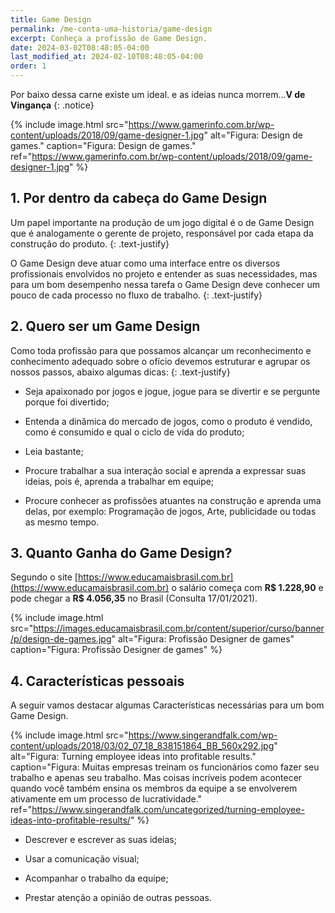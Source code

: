```yaml
---
title: Game Design
permalink: /me-conta-uma-historia/game-design
excerpt: Conheça a profissão de Game Design.
date: 2024-03-02T08:48:05-04:00
last_modified_at: 2024-02-10T08:48:05-04:00
order: 1
---
```


Por baixo dessa carne existe um ideal. e as ideias nunca morrem...**V de Vingança**
{: .notice}

{% include image.html
    src="https://www.gamerinfo.com.br/wp-content/uploads/2018/09/game-designer-1.jpg"
    alt="Figura: Design de games."
    caption="Figura: Design de games."
    ref="https://www.gamerinfo.com.br/wp-content/uploads/2018/09/game-designer-1.jpg"
%}

## 1. Por dentro da cabeça do Game Design

Um papel importante na produção de um jogo digital é o de Game Design que é analogamente o gerente de projeto, responsável por cada etapa da construção do produto.
{: .text-justify}

O Game Design deve atuar como uma interface entre os diversos profissionais envolvidos no projeto e entender as suas necessidades, mas para um bom desempenho nessa tarefa o Game Design deve conhecer um pouco de cada processo no fluxo de trabalho.
{: .text-justify}

## 2. Quero ser um Game Design

Como toda profissão para que possamos alcançar um reconhecimento e conhecimento adequado sobre o ofício devemos estruturar e agrupar os nossos passos, abaixo algumas dicas:
{: .text-justify}

- Seja apaixonado por jogos e jogue, jogue para se divertir e se pergunte porque foi divertido;

- Entenda a dinâmica do mercado de jogos, como o produto é vendido, como é consumido e qual o ciclo de vida do produto;

- Leia bastante;

- Procure trabalhar a sua interação social e aprenda a expressar suas ideias, pois é, aprenda a trabalhar em equipe;

- Procure conhecer as profissões atuantes na construção e aprenda uma delas, por exemplo: Programação de jogos, Arte, publicidade ou todas as mesmo tempo.

## 3. Quanto Ganha do Game Design?

Segundo o site [https://www.educamaisbrasil.com.br](https://www.educamaisbrasil.com.br) o salário começa com **R$ 1.228,90** e pode chegar a **R$ 4.056,35** no Brasil (Consulta 17/01/2021).

{% include image.html
    src="https://images.educamaisbrasil.com.br/content/superior/curso/banner/p/design-de-games.jpg"
    alt="Figura: Profissão Designer de games"
    caption="Figura: Profissão Designer de games"
%}

## 4. Características pessoais

A seguir vamos destacar algumas Características necessárias para um bom Game Design.

{% include image.html
    src="https://www.singerandfalk.com/wp-content/uploads/2018/03/02_07_18_838151864_BB_560x292.jpg"
    alt="Figura: Turning employee ideas into profitable results."
    caption="Figura: Muitas empresas treinam os funcionários como fazer seu trabalho e apenas seu trabalho. Mas coisas incríveis podem acontecer quando você também ensina os membros da equipe a se envolverem ativamente em um processo de lucratividade."
    ref="https://www.singerandfalk.com/uncategorized/turning-employee-ideas-into-profitable-results/"
%}

- Descrever e escrever as suas ideias;

- Usar a comunicação visual;

- Acompanhar o trabalho da equipe;

- Prestar atenção a opinião de outras pessoas.
